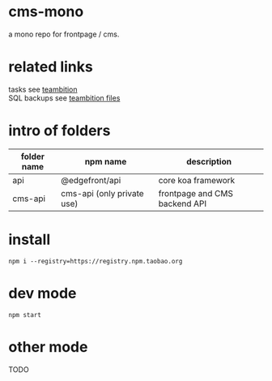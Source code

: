 # cms-mono  
a mono repo for frontpage / cms.  

# related links 
tasks see [teambition](https://teambition.com/project/5e8d517da442870021d042a6)  
SQL backups see [teambition files](https://www.teambition.com/project/5e8d517da442870021d042a6/works/5ea06dae797124002119f3b2)

# intro of folders  
|  folder name    | npm name                   | description                  |
|  ----           | ----                       | ----                         |
| api             | @edgefront/api             | core koa framework           |
| cms-api         | cms-api (only private use) | frontpage and CMS backend API|
# install  
```
npm i --registry=https://registry.npm.taobao.org  
```
# dev mode  
```
npm start
```

# other mode
TODO